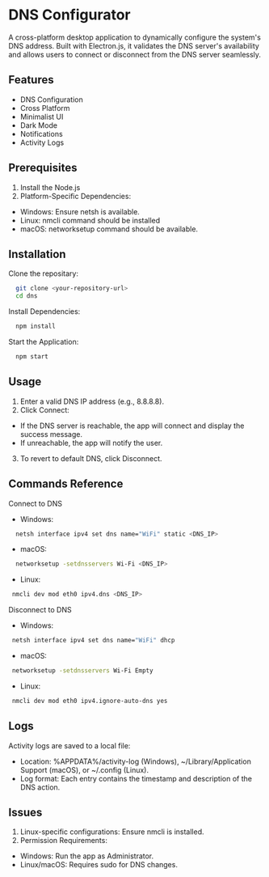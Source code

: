 
# DNS Configurator

A cross-platform desktop application to dynamically configure the system's DNS address. Built with Electron.js, it validates the DNS server's availability and allows users to connect or disconnect from the DNS server seamlessly.


## Features

- DNS Configuration
- Cross Platform
- Minimalist UI
- Dark Mode
- Notifications
- Activity Logs

## Prerequisites
1. Install the Node.js
2. Platform-Specific Dependencies:
- Windows: Ensure netsh is available.
- Linux: nmcli command should be installed
- macOS: networksetup command should be available.
## Installation

Clone the repositary:

```bash
  git clone <your-repository-url>
  cd dns

```
Install Dependencies:
```bash
  npm install
```
Start the Application:
```bash
  npm start
``` 
## Usage

1. Enter a valid DNS IP address (e.g., 8.8.8.8).
2. Click Connect:
- If the DNS server is reachable, the app will connect and display the success message.
- If unreachable, the app will notify the user.
3. To revert to default DNS, click Disconnect.
## Commands Reference
Connect to DNS
- Windows:
```bash
  netsh interface ipv4 set dns name="WiFi" static <DNS_IP>

```
- macOS:
```bash
  networksetup -setdnsservers Wi-Fi <DNS_IP>
```
- Linux:
```bash
 nmcli dev mod eth0 ipv4.dns <DNS_IP>
```
Disconnect to DNS
- Windows:
```bash
 netsh interface ipv4 set dns name="WiFi" dhcp

```
- macOS:
```bash
 networksetup -setdnsservers Wi-Fi Empty

```
- Linux:
```bash
 nmcli dev mod eth0 ipv4.ignore-auto-dns yes
```
## Logs
Activity logs are saved to a local file:
- Location: %APPDATA%/activity-log (Windows), ~/Library/Application Support (macOS), or ~/.config (Linux).
- Log format: Each entry contains the timestamp and description of the DNS action.
## Issues
 1. Linux-specific configurations: Ensure nmcli is installed.
 2. Permission Requirements:
 - Windows: Run the app as Administrator.
 - Linux/macOS: Requires sudo for DNS changes.